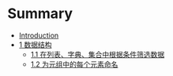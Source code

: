 # Summary

* [Introduction](README.md)
* [1 数据结构](1.md)
    * [1.1 在列表、字典、集合中根据条件筛选数据](1-1.md)
    * [1.2 为元组中的每个元素命名](1-2.md)

